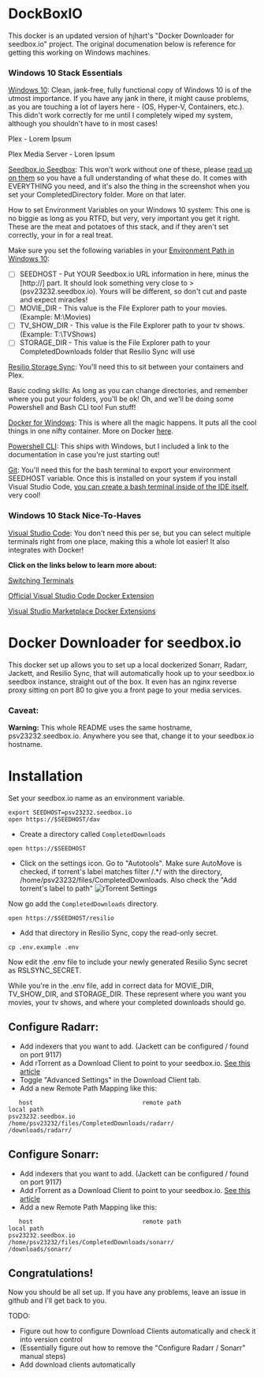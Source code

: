 # DockBoxIO

This docker is an updated version of hjhart's "Docker Downloader for seedbox.io" project. The original documenation below is reference for getting this working on Windows machines.

### Windows 10 Stack Essentials
[Windows 10](https://www.microsoft.com/en-us/software-download/windows10): Clean, jank-free, fully functional copy of Windows 10 is of the utmost importance. If you have any jank in there, it might cause problems, as you are touching a lot of layers here - (OS, Hyper-V, Containers, etc.). This didn't work correctly for me until I completely wiped my system, although you shouldn't have to in most cases!

Plex - Lorem Ipsum

Plex Media Server - Loren Ipsum

[Seedbox.io Seedbox](https://seedbox.io/): This won't work without one of these, please [read up on them](https://seedboxgui.de/guides/what-is-a-seedbox/) so you have a full understanding of what these do. It comes with EVERYTHING you need, and it's also the thing in the screenshot when you set your CompletedDirectory folder. More on that later.

How to set Environment Variables on your Windows 10 system: This one is no biggie as long as you RTFD, but very, very important you get it right. These are the meat and potatoes of this stack, and if they aren't set correctly, your in for a real treat.

Make sure you set the following variables in your [Environment Path in Windows 10](https://www.architectryan.com/2018/03/17/add-to-the-path-on-windows-10/):

* [ ]  SEEDHOST - Put YOUR Seedbox.io URL information in here, minus the [http://] part. It should look something very close to > (psv23232.seedbox.io). Yours will be different, so don't cut and paste and expect miracles!
* [ ]  MOVIE_DIR - This value is the File Explorer path to your movies. (Example: M:\Movies)
* [ ]  TV_SHOW_DIR - This value is the File Explorer path to your tv shows. (Example: T:\TVShows)
* [ ]  STORAGE_DIR - This value is the File Explorer path to your CompletedDownloads folder that Resilio Sync will use

[Resilio Storage Sync](https://www.resilio.com/individuals/): You'll need this to sit between your containers and Plex.

Basic coding skills: As long as you can change directories, and remember where you put your folders, you'll be ok! Oh, and we'll be doing some Powershell and Bash CLI too! Fun stuff!

[Docker for Windows](https://docs.docker.com/docker-for-windows/install/): This is where all the magic happens. It puts all the cool things in one nifty container. More on Docker [here](https://en.wikipedia.org/wiki/Docker_(software)).

[Powershell CLI](https://docs.microsoft.com/en-us/powershell/scripting/components/console/powershell.exe-command-line-help?view=powershell-6): This ships with Windows, but I included a link to the documentation in case you're just starting out!

[Git](https://git-scm.com/download/win): You'll need this for the bash terminal to export your environment SEEDHOST variable. Once this is installed on your system if you install Visual Studio Code, [you can create a bash terminal inside of the IDE itself](https://stackoverflow.com/questions/42606837/how-do-i-use-bash-on-windows-from-the-visual-studio-code-integrated-terminal), very cool!

### Windows 10 Stack Nice-To-Haves
[Visual Studio Code](https://code.visualstudio.com/): You don't need this per se, but you can select multiple terminals right from one place, making this a whole lot easier! It also integrates with Docker!

**Click on the links below to learn more about:**

[Switching Terminals](https://code.visualstudio.com/docs/editor/integrated-terminal)

[Official Visual Studio Code Docker Extension](https://code.visualstudio.com/docs/editor/integrated-terminal)

[Visual Studio Marketplace Docker Extensions](https://marketplace.visualstudio.com/search?term=docker&target=VSCode&category=All%20categories&sortBy=Relevance)




# Docker Downloader for seedbox.io

This docker set up allows you to set up a local dockerized Sonarr, Radarr, Jackett, and Resilio Sync, that will automatically hook up to your seedbox.io seedbox instance, straight out of the box. It even has an nginx reverse proxy sitting on port 80 to give you a front page to your media services.

### Caveat:

**Warning:** This whole README uses the same hostname, psv23232.seedbox.io. Anywhere you see that, change it to your seedbox.io hostname.


# Installation

Set your seedbox.io name as an environment variable.

```
export SEEDHOST=psv23232.seedbox.io
open https://$SEEDHOST/dav
```

* Create a directory called `CompletedDownloads`


```
open https://$SEEDHOST
```

* Click on the settings icon. Go to "Autotools". Make sure AutoMove is checked, if torrent's label matches filter /.*/ with the directory, /home/psv23232/files/CompletedDownloads. Also check the "Add torrent's label to path"
![rTorrent Settings](https://github.com/hjhart/docker-downloader/blob/master/assets/rtorrent_settings.png)

Now go add the `CompletedDownloads` directory.

```
open https://$SEEDHOST/resilio
```

* Add that directory in Resilio Sync, copy the read-only secret.

```
cp .env.example .env
```

Now edit the .env file to include your newly generated Resilio Sync secret as RSLSYNC_SECRET.

While you're in the .env file, add in correct data for MOVIE_DIR, TV_SHOW_DIR, and STORAGE_DIR. These represent where you want you movies, your tv shows, and where your completed downloads should go.

## Configure Radarr:

* Add indexers that you want to add. (Jackett can be configured / found on port 9117)
* Add rTorrent as a Download Client to point to your seedbox.io. [See this article](https://panel.seedbox.io/index.php?rp=/knowledgebase/41/How-to-connect-Sonarr-to-your-service.html)
* Toggle "Advanced Settings" in the Download Client tab.
* Add a new Remote Path Mapping like this:

```
   host                               remote path                                        local path
psv23232.seedbox.io       /home/psv23232/files/CompletedDownloads/radarr/              /downloads/radarr/

```

## Configure Sonarr: 

* Add indexers that you want to add. (Jackett can be configured / found on port 9117)
* Add rTorrent as a Download Client to point to your seedbox.io. [See this article](https://panel.seedbox.io/index.php?rp=/knowledgebase/41/How-to-connect-Sonarr-to-your-service.html)
* Add a new Remote Path Mapping like this:

```
   host                               remote path                                        local path
psv23232.seedbox.io       /home/psv23232/files/CompletedDownloads/sonarr/              /downloads/sonarr/

```

## Congratulations!

Now you should be all set up. If you have any problems, leave an issue in github and I'll get back to you.


TODO:


* Figure out how to configure Download Clients automatically and check it into version control
* (Essentially figure out how to remove the "Configure Radarr / Sonarr" manual steps)
* Add download clients automatically
